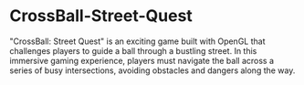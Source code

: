 # CrossBall-Street-Quest
"CrossBall: Street Quest" is an exciting game built with OpenGL that challenges players to guide a ball through a bustling street. In this immersive gaming experience, players must navigate the ball across a series of busy intersections, avoiding obstacles and dangers along the way.

